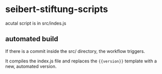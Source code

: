# seibert-stiftung-scripts

acutal script is in src/indes.js

## automated build

If there is a commit inside the src/ directory, the workflow triggers.

It compiles the index.js file and replaces the `{{version}}` template with a new, automated version.
